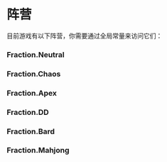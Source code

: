 # 阵营

目前游戏有以下阵营，你需要通过全局常量来访问它们：

### Fraction.Neutral
### Fraction.Chaos
### Fraction.Apex
### Fraction.DD
### Fraction.Bard
### Fraction.Mahjong